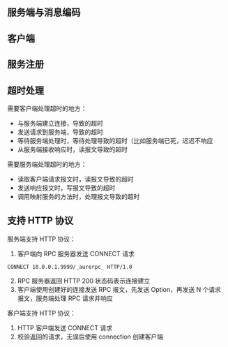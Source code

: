 ## 服务端与消息编码

## 客户端

## 服务注册

## 超时处理

需要客户端处理超时的地方：
- 与服务端建立连接，导致的超时
- 发送请求到服务端，导致的超时
- 等待服务端处理时，等待处理导致的超时（比如服务端已死，迟迟不响应
- 从服务端接收响应时，读报文导致的超时

需要服务端处理超时的地方：
- 读取客户端请求报文时，读报文导致的超时
- 发送响应报文时，写报文导致的超时
- 调用映射服务的方法时，处理报文导致的超时

## 支持 HTTP 协议

服务端支持 HTTP 协议：
1. 客户端向 RPC 服务器发送 CONNECT 请求
```
CONNECT 10.0.0.1.9999/_aurerpc_ HTTP/1.0
```
2. RPC 服务器返回 HTTP 200 状态码表示连接建立
3. 客户端使用创建好的连接发送 RPC 报文，先发送 Option，再发送 N 个请求报文，服务端处理 RPC 请求并响应

客户端支持 HTTP 协议：
1. HTTP 客户端发送 CONNECT 请求
2. 校验返回的请求，无误后使用 connection 创建客户端
